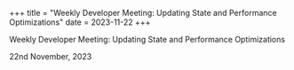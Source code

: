 +++
title = "Weekly Developer Meeting: Updating State and Performance Optimizations"
date = 2023-11-22
+++

Weekly Developer Meeting: Updating State and Performance Optimizations

22nd November, 2023
